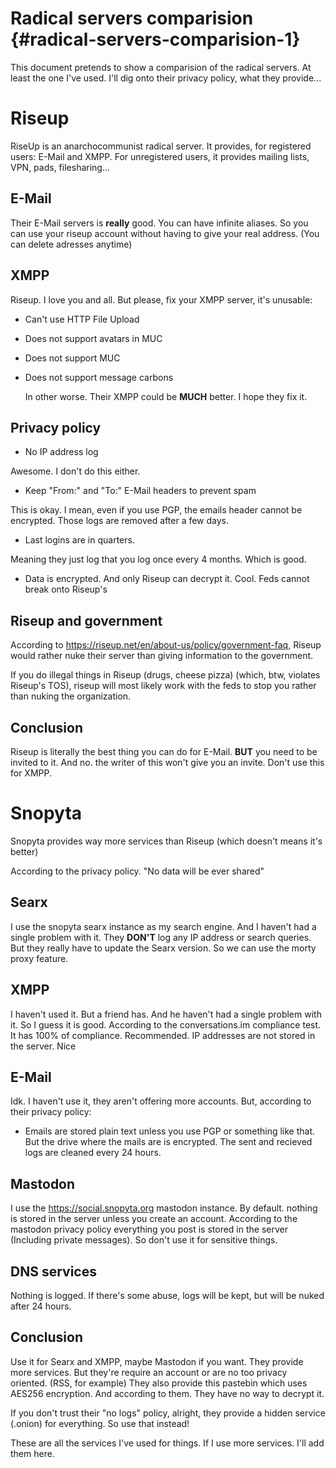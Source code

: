 Radical servers comparision {#radical-servers-comparision-1}
===========================

This document pretends to show a comparision of the radical servers. At
least the one I\'ve used. I\'ll dig onto their privacy policy, what they
provide...

Riseup
======

RiseUp is an anarchocommunist radical server. It provides, for
registered users: E-Mail and XMPP. For unregistered users, it provides
mailing lists, VPN, pads, filesharing...

E-Mail
------

Their E-Mail servers is **really** good. You can have infinite aliases.
So you can use your riseup account without having to give your real
address. (You can delete adresses anytime)

XMPP
----

Riseup. I love you and all. But please, fix your XMPP server, it\'s
unusable:

-   Can\'t use HTTP File Upload

-   Does not support avatars in MUC

-   Does not support MUC

-   Does not support message carbons

    In other worse. Their XMPP could be **MUCH** better. I hope they fix
    it.

Privacy policy
--------------

-   No IP address log

Awesome. I don\'t do this either.

-   Keep \"From:\" and \"To:\" E-Mail headers to prevent spam

This is okay. I mean, even if you use PGP, the emails header cannot be
encrypted. Those logs are removed after a few days.

-   Last logins are in quarters.

Meaning they just log that you log once every 4 months. Which is good.

-   Data is encrypted. And only Riseup can decrypt it. Cool. Feds cannot
    break onto Riseup\'s

Riseup and government
---------------------

According to <https://riseup.net/en/about-us/policy/government-faq>,
Riseup would rather nuke their server than giving information to the
government.

If you do illegal things in Riseup (drugs, cheese pizza) (which, btw,
violates Riseup\'s TOS), riseup will most likely work with the feds to
stop you rather than nuking the organization.

Conclusion
----------

Riseup is literally the best thing you can do for E-Mail. **BUT** you
need to be invited to it. And no. the writer of this won\'t give you an
invite. Don\'t use this for XMPP.

Snopyta
=======

Snopyta provides way more services than Riseup (which doesn\'t means
it\'s better)

According to the privacy policy. \"No data will be ever shared\"

Searx
-----

I use the snopyta searx instance as my search engine. And I haven\'t had
a single problem with it. They **DON\'T** log any IP address or search
queries. But they really have to update the Searx version. So we can use
the morty proxy feature.

XMPP
----

I haven\'t used it. But a friend has. And he haven\'t had a single
problem with it. So I guess it is good. According to the
conversations.im compliance test. It has 100% of compliance.
Recommended. IP addresses are not stored in the server. Nice

E-Mail
------

Idk. I haven\'t use it, they aren\'t offering more accounts. But,
according to their privacy policy:

-   Emails are stored plain text unless you use PGP or something like
    that. But the drive where the mails are is encrypted. The sent and
    recieved logs are cleaned every 24 hours.

Mastodon
--------

I use the <https://social.snopyta.org> mastodon instance. By default.
nothing is stored in the server unless you create an account. According
to the mastodon privacy policy everything you post is stored in the
server (Including private messages). So don\'t use it for sensitive
things.

DNS services
------------

Nothing is logged. If there\'s some abuse, logs will be kept, but will
be nuked after 24 hours.

Conclusion
----------

Use it for Searx and XMPP, maybe Mastodon if you want. They provide
more services. But they're require an account or are no too privacy
oriented. (RSS, for example) They also provide this pastebin which
uses AES256 encryption. And according to them. They have no way to
decrypt it.

If you don\'t trust their \"no logs\" policy, alright, they provide a
hidden service (.onion) for everything. So use that instead!

These are all the services I\'ve used for things. If I use more
services. I\'ll add them here.
